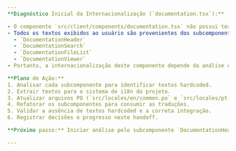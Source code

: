 ```yaml
---
**Diagnóstico Inicial da Internacionalização (`documentation.tsx`):**

- O componente `src/client/components/documentation.tsx` não possui textos hardcoded diretamente.
- Todos os textos exibidos ao usuário são provenientes dos subcomponentes:
  - `DocumentationHeader`
  - `DocumentationSearch`
  - `DocumentationFileList`
  - `DocumentationViewer`
- Portanto, a internacionalização deste componente depende da análise e refatoração dos subcomponentes citados.

**Plano de Ação:**
1. Analisar cada subcomponente para identificar textos hardcoded.
2. Extrair textos para o sistema de i18n do projeto.
3. Atualizar arquivos PO (`src/locales/en/common.po` e `src/locales/pt-BR/common.po`) com as novas chaves.
4. Refatorar os subcomponentes para consumir as traduções.
5. Validar a ausência de textos hardcoded e a correta integração.
6. Registrar decisões e progresso neste handoff.

**Próximo passo:** Iniciar análise pelo subcomponente `DocumentationHeader`.

---
```


